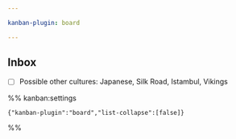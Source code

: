 ```yaml
---

kanban-plugin: board

---
```


## Inbox

- [ ] Possible other cultures: Japanese, Silk Road, Istambul, Vikings




%% kanban:settings
```
{"kanban-plugin":"board","list-collapse":[false]}
```
%%
